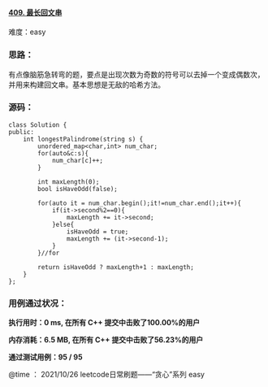 #### [409. 最长回文串](https://leetcode-cn.com/problems/longest-palindrome/)

难度：easy

### **思路：**

​		有点像脑筋急转弯的题，要点是出现次数为奇数的符号可以去掉一个变成偶数次，并用来构建回文串。基本思想是无敌的哈希方法。

### **源码：**

```
class Solution {
public:
    int longestPalindrome(string s) {
        unordered_map<char,int> num_char;
        for(auto&c:s){
            num_char[c]++;
        }

        int maxLength(0);
        bool isHaveOdd(false);

        for(auto it = num_char.begin();it!=num_char.end();it++){
            if(it->second%2==0){
                maxLength += it->second;
            }else{
                isHaveOdd = true;
                maxLength += (it->second-1);
            }
        }//for

        return isHaveOdd ? maxLength+1 : maxLength;
    }
};
```



### **用例通过状况：**

**执行用时：0 ms, 在所有 C++ 提交中击败了100.00%的用户**

**内存消耗：6.5 MB, 在所有 C++ 提交中击败了56.23%的用户**

**通过测试用例：95 / 95**



@time ： 2021/10/26  leetcode日常刷题——“贪心”系列  easy

